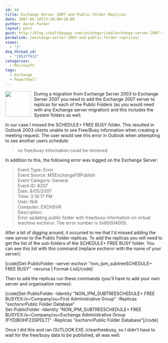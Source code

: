 ```yaml
---
id: 44
title: Exchange Server 2007 and Public Folder Replicas
date: 2007-05-10T23:39:00+10:00
author: Aaron Parker
layout: post
guid: http://blog.stealthpuppy.com/uncategorized/exchange-server-2007-and-public-folder-replicas
permalink: /exchange-server-2007-and-public-folder-replicas/
views:
  - "1"
dsq_thread_id:
  - "195377913"
categories:
  - Microsoft
tags:
  - Exchange
  - PowerShell
---
```

<img class="alignleft" style="margin-left: 0px; margin-right: 10px;" src="https://stealthpuppy.com/wp-content/uploads/2007/05/exchange.png" alt="" width="82" height="82" align="left" />During a migration from Exchange Server 2003 to Exchange Server 2007 you need to add the Exchange 2007 server to replicas for each of the Public Folders (as you would need with any Exchange server migration) and this includes the System folders as well.

In our case I missed the SCHEDULE+ FREE BUSY folder. This resulted in Outlook 2003 clients unable to see Free/Busy information when creating a meeting request. The user would see this error in Outlook when attempting to see another users schedule:

> no free/busy information could be retrieved

In addition to this, the following error was logged on the Exchange Server:

> Event Type: Error  
> Event Source: MSExchangeFBPublish  
> Event Category: General  
> Event ID: 8207  
> Date: 8/05/2007  
> Time: 3:16:17 PM  
> User: N/A  
> Computer: EXCHSVR  
> Description:  
> Error updating public folder with free/busy information on virtual machine exchsrvr. The error number is 0x80004005.

After a bit of digging around, it occurred to me that I'd missed adding the new server to the Public Folder replicas. To add the replicas you will need to get the list of the sub-folders of the SCHEDULE+ FREE BUSY folder. You can see this list with this command (replace _exchsrvr_ with the name of your server):

[code]Get-PublicFolder -server exchsvr "non\_ipm\_subtreeSCHEDULE+ FREE BUSY" -recurse | Format-List[/code]

Then to add the replicas run these commands (you'll have to add your own server and organisation names):

[code]Set-PublicFolder -Identity "NON\_IPM\_SUBTREESCHEDULE+ FREE BUSYEX:/o=Company/ou=First Administrative Group" -Replicas "exchsrvrPublic Folder Database"  
Set-PublicFolder -Identity "NON\_IPM\_SUBTREESCHEDULE+ FREE BUSYEX:/o=Company/ou=Exchange Administrative Group (FYDIBOHF23SPDLT)" -Replicas "exchsrvrPublic Folder Database"[/code]

Once I did this and ran OUTLOOK.EXE /cleanfreebusy, so I didn't have to wait for the free/busy data to be published, all was well.